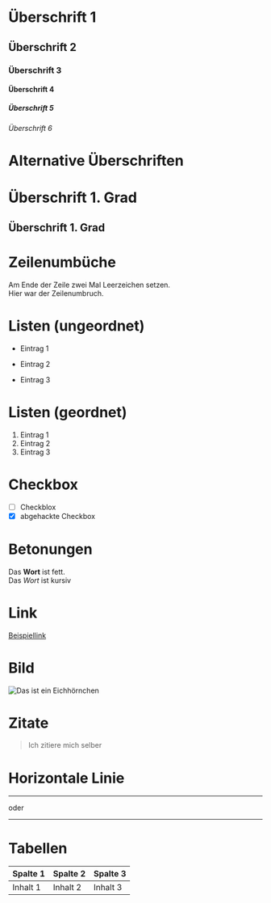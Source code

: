 # Überschrift 1
## Überschrift 2
### Überschrift 3
#### Überschrift 4
##### Überschrift 5
###### Überschrift 6

# Alternative Überschriften

Überschrift 1. Grad 
===

Überschrift 1. Grad 
---

# Zeilenumbüche

Am Ende der Zeile zwei Mal Leerzeichen setzen.    
Hier war der Zeilenumbruch.

# Listen (ungeordnet)

- Eintrag 1
+ Eintrag 2
* Eintrag 3

# Listen (geordnet)

1. Eintrag 1
2. Eintrag 2
3. Eintrag 3

# Checkbox 

- [ ] Checkblox
- [x] abgehackte Checkbox

# Betonungen
Das **Wort** ist fett.  
Das _Wort_ ist kursiv

# Link

[Beispiellink](https://github.com/neuefische/cgn-web-23-1/blob/main/sessions/github-and-markdown/github-and-markdown.md)

# Bild

![Das ist ein Eichhörnchen](https://www.br.de/kinder/rotes-eichhoernchen-nuss-100~_v-img__16__9__l_-1dc0e8f74459dd04c91a0d45af4972b9069f1135.jpg?version=db6ef)

# Zitate

> Ich zitiere mich selber

# Horizontale Linie

---
oder
***

# Tabellen
Spalte 1 | Spalte 2 | Spalte 3
---------|----------|---------
Inhalt 1 | Inhalt 2| Inhalt 3
